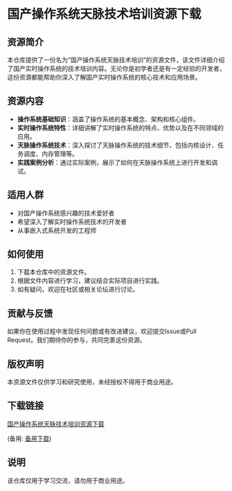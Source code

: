# 国产操作系统天脉技术培训资源下载

## 资源简介

本仓库提供了一份名为“国产操作系统天脉技术培训”的资源文件，该文件详细介绍了国产实时操作系统的技术培训内容。无论你是初学者还是有一定经验的开发者，这份资源都能帮助你深入了解国产实时操作系统的核心技术和应用场景。

## 资源内容

- **操作系统基础知识**：涵盖了操作系统的基本概念、架构和核心组件。
- **实时操作系统特性**：详细讲解了实时操作系统的特点、优势以及在不同领域的应用。
- **天脉操作系统技术**：深入探讨了天脉操作系统的技术细节，包括内核设计、任务调度、内存管理等。
- **实践案例分析**：通过实际案例，展示了如何在天脉操作系统上进行开发和调试。

## 适用人群

- 对国产操作系统感兴趣的技术爱好者
- 希望深入了解实时操作系统技术的开发者
- 从事嵌入式系统开发的工程师

## 如何使用

1. 下载本仓库中的资源文件。
2. 根据文件内容进行学习，建议结合实际项目进行实践。
3. 如有疑问，欢迎在社区或相关论坛进行讨论。

## 贡献与反馈

如果你在使用过程中发现任何问题或有改进建议，欢迎提交Issue或Pull Request。我们期待你的参与，共同完善这份资源。

## 版权声明

本资源文件仅供学习和研究使用，未经授权不得用于商业用途。

## 下载链接
[国产操作系统天脉技术培训资源下载](https://pan.quark.cn/s/325e3ecde552) 

(备用: [备用下载](https://pan.baidu.com/s/16468j4IZVrUUMAG9bKTskA?pwd=1234))

## 说明

该仓库仅用于学习交流，请勿用于商业用途。
